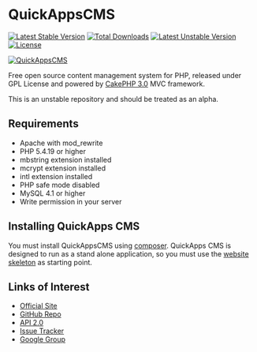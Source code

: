 # QuickAppsCMS

[![Latest Stable Version](https://poser.pugx.org/quickapps/cms/v/stable.svg)](https://packagist.org/packages/quickapps/cms)
[![Total Downloads](https://poser.pugx.org/quickapps/cms/downloads.svg)](https://packagist.org/packages/quickapps/cms)
[![Latest Unstable Version](https://poser.pugx.org/quickapps/cms/v/unstable.svg)](https://packagist.org/packages/quickapps/cms)
[![License](https://poser.pugx.org/quickapps/cms/license.svg)](https://packagist.org/packages/quickapps/cms)

[![QuickAppsCMS](http://quickappscms.org/system/img/logo.png)](http://www.quickappscms.org)

Free open source content management system for PHP, released under GPL License
and powered by [CakePHP 3.0](http://cakephp.org) MVC framework.

This is an unstable repository and should be treated as an alpha.

## Requirements

* Apache with mod_rewrite
* PHP 5.4.19 or higher
* mbstring extension installed
* mcrypt extension installed
* intl extension installed
* PHP safe mode disabled
* MySQL 4.1 or higher
* Write permission in your server

## Installing QuickApps CMS

You must install QuickAppsCMS using [composer](http://getcomposer.org).
QuickApps CMS is designed to run as a stand alone application, so you must
use the [website skeleton](https://github.com/QuickAppsCMS/website) as
starting point.

## Links of Interest

 * [Official Site](http://www.quickappscms.org)
 * [GitHub Repo](https://github.com/QuickAppsCMS/QuickApps-CMS)
 * [API 2.0](http://api.quickappscms.org/2.0)
 * [Issue Tracker](https://github.com/QuickAppsCMS/QuickApps-CMS/issues)
 * [Google Group](https://groups.google.com/group/quickapps-cms)